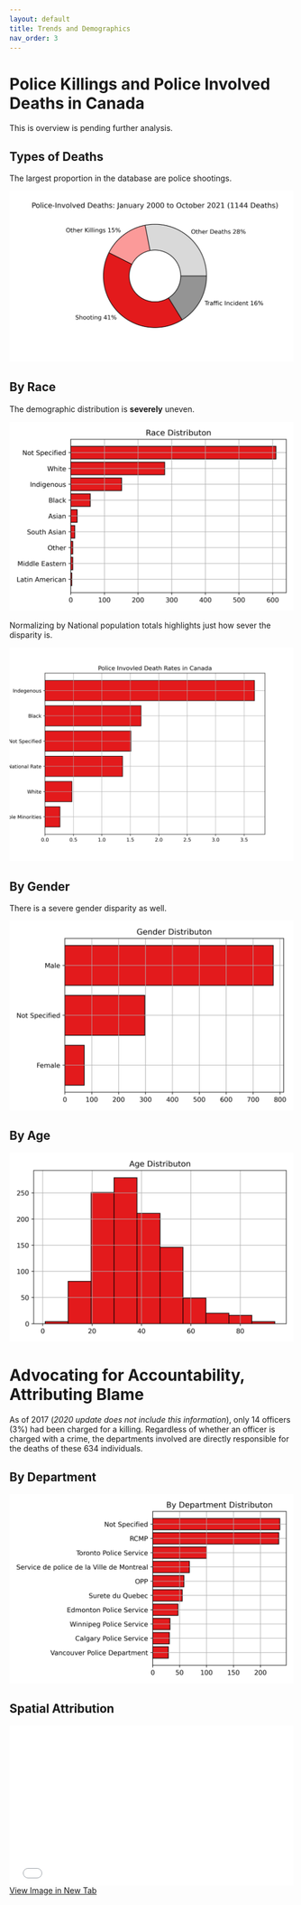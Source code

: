 ```yaml
---
layout: default
title: Trends and Demographics
nav_order: 3
---
```


# Police Killings and Police Involved Deaths in Canada

This is overview is pending further analysis.

## Types of Deaths

The largest proportion in the database are police shootings.

<img src='images/Distribtution.png'>

## By Race

The demographic distribution is **severely** uneven.

<img src='images/Race.png'>

Normalizing by National population totals highlights just how sever the disparity is.


<img src='images/Race_Normalized.png'>

## By Gender

There is a severe gender disparity as well.

<img src='images/Gender.png'>

## By Age

<img src='images/age.png'>


# Advocating for Accountability, Attributing Blame

As of 2017 (*2020 update does not include this information*), only 14 officers (3%) had been charged for a killing.  Regardless of whether an officer is charged with a crime, the departments involved are directly responsible for the deaths of these 634 individuals.


## By Department

<img src='images/Departments.png'>


## Spatial Attribution

<div style="overflow: hidden;
  padding-top: 56.25%;
  position: relative">
  <iframe src="PID.html" title="Processes" scrolling="no" frameborder="0"
    style="border: 0;
   height: 100%;
   left: 0;
   position: absolute;
   top: 0;
   width: 100%;">
   <p>Your browser does not support iframes.</p>
 </iframe>
</div>
<a href="PID.html" target="_blank">View Image in New Tab</a>
